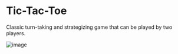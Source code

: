 # Tic-Tac-Toe
Classic turn-taking and strategizing game that can be played by two players. 

![image](https://user-images.githubusercontent.com/73958706/128918364-dc6f453a-dd76-4d63-aca7-d1701013fa85.png)
